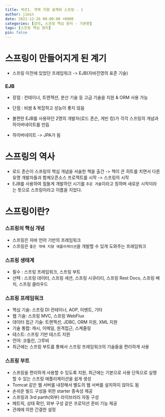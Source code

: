 ```yaml
---
title: 섹션1. 객체 지향 설계와 스프링 - 1
author: jimin
date: 2022-12-26 00:00:00 +0900
categories: [강의, 스프링 핵심 원리 - 기본편]
tags: [스프링 핵심 원리]
pin: false
---
```


# 스프링이 만들어지게 된 계기
 - 스프링 이전에 있었던 프레임워크 -> EJB(자바진영의 표준 기술)

 ### EJB
 - 장점 : 컨테이너, 트렌젝션, 분산 기술 등 고급 기술을 지원 & ORM 사용 가능 
 - 단점 : 비쌈 & 복잡하고 성능이 좋지 않음

 - 불편한 EJB를 사용하던 2명의 개발자(로드 존슨, 게빈 킹)가 각각 스프링의 개념과 하이버네이트를 만듬
 - 하이버네이트 -> JPA가 됨

 # 스프링의 역사
 - 로드 존슨이 스프링의 핵심 개념을 서술한 책을 출간 -> 책이 큰 히트를 치면서 다른 유명 개발자들과 함께오픈소스 프로젝트를 시작 -> 스프링의 시작
 - EJB를 사용하여 힘들게 개발하던 시기를 `추운 겨울`이라고 칭하며 새로운 시작이라는 뜻으로 스프링이라고 이름을 지었다.


 # 스프링이란?
 ### 스프링의 핵심 개념
 - 스프링은 자바 언어 기반의 프레임워크
 - 스프링은 `좋은 객체 지향 애플리케이션`을 개발할 수 있게 도와주는 프레임워크
 
 ### 스프링 생태계
 - 필수 : 스프링 프레임워크, 스프링 부트
 - 선택 : 스프링 데이터, 스프링 세션, 스프링 시큐리티, 스프링 Rest Docs, 스프링 배치, 스프링 클라우드

 ### 스프링 프레임워크
 - 핵심 기술: 스프링 DI 컨테이너, AOP, 이벤트, 기타
 - 웹 기술: 스프링 MVC, 스프링 WebFlux
 - 데이터 접근 기술: 트랜잭션, JDBC, ORM 지원, XML 지원
 - 기술 통합: 캐시, 이메일, 원격접근, 스케줄링
 - 테스트: 스프링 기반 테스트 지원
 - 언어: 코틀린, 그루비
 - 최근에는 스프링 부트를 통해서 스프링 프레임워크의 기술들을 편리하게 사용

 ### 스프링 부트
 - 스프링을 편리하게 사용할 수 있도록 지원, 최근에는 기본으로 사용 단독으로 실행할 수 있는 스프링 애플리케이션을 쉽게 생성
 - Tomcat 같은 웹 서버를 내장해서 별도의 웹 서버를 설치하지 않아도 됨
 - 손쉬운 빌드 구성을 위한 starter 종속성 제공
 - 스프링과 3rd parth(외부) 라이브러리 자동 구성
 - 메트릭, 상태 확인, 외부 구성 같은 프로덕션 준비 기능 제공 
 - 관례에 의한 간결한 설정



